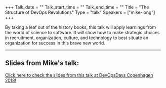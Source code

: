 +++
Talk_date = ""
Talk_start_time = ""
Talk_end_time = ""
Title = "The Structure of DevOps Revolutions"
Type = "talk"
Speakers = ["mike-long"]
+++

By taking a leaf out of the history books, this talk will apply learnings from the world of science to software. It will show how to make strategic choices in recruitment, organization, culture, and technology to best situate an organization for success in this brave new world.

<hr>

<h2>Slides from Mike's talk:</h2>

[Click here to check the slides from this talk at DevOpsDays Copenhagen 2018!](https://drive.google.com/file/d/1P4RJDP6TLPEpxhbnA174-ijgS0ByGnum/view)
